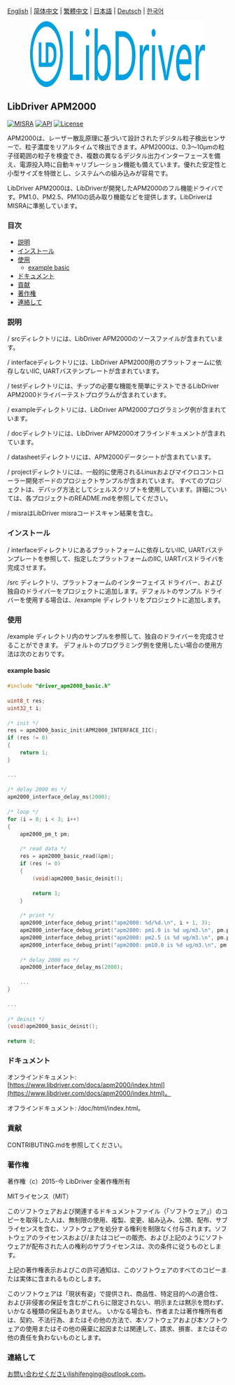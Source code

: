 [English](/README.md) | [ 简体中文](/README_zh-Hans.md) | [繁體中文](/README_zh-Hant.md) | [日本語](/README_ja.md) | [Deutsch](/README_de.md) | [한국어](/README_ko.md)

<div align=center>
<img src="/doc/image/logo.svg" width="400" height="150"/>
</div>

## LibDriver APM2000

[![MISRA](https://img.shields.io/badge/misra-compliant-brightgreen.svg)](/misra/README.md) [![API](https://img.shields.io/badge/api-reference-blue.svg)](https://www.libdriver.com/docs/apm2000/index.html) [![License](https://img.shields.io/badge/license-MIT-brightgreen.svg)](/LICENSE)

APM2000は、レーザー散乱原理に基づいて設計されたデジタル粒子検出センサーで、粒子濃度をリアルタイムで検出できます。APM2000は、0.3～10μmの粒子径範囲の粒子を検査でき、複数の異なるデジタル出力インターフェースを備え、電源投入時に自動キャリブレーション機能も備えています。優れた安定性と小型サイズを特徴とし、システムへの組み込みが容易です。

LibDriver APM2000は、LibDriverが開発したAPM2000のフル機能ドライバです。PM1.0、PM2.5、PM10の読み取り機能などを提供します。LibDriverはMISRAに準拠しています。

### 目次

  - [説明](#説明)
  - [インストール](#インストール)
  - [使用](#使用)
    - [example basic](#example-basic)
  - [ドキュメント](#ドキュメント)
  - [貢献](#貢献)
  - [著作権](#著作権)
  - [連絡して](#連絡して)

### 説明

/ srcディレクトリには、LibDriver APM2000のソースファイルが含まれています。

/ interfaceディレクトリには、LibDriver APM2000用のプラットフォームに依存しないIIC, UARTバステンプレートが含まれています。

/ testディレクトリには、チップの必要な機能を簡単にテストできるLibDriver APM2000ドライバーテストプログラムが含まれています。

/ exampleディレクトリには、LibDriver APM2000プログラミング例が含まれています。

/ docディレクトリには、LibDriver APM2000オフラインドキュメントが含まれています。

/ datasheetディレクトリには、APM2000データシートが含まれています。

/ projectディレクトリには、一般的に使用されるLinuxおよびマイクロコントローラー開発ボードのプロジェクトサンプルが含まれています。 すべてのプロジェクトは、デバッグ方法としてシェルスクリプトを使用しています。詳細については、各プロジェクトのREADME.mdを参照してください。

/ misraはLibDriver misraコードスキャン結果を含む。

### インストール

/ interfaceディレクトリにあるプラットフォームに依存しないIIC, UARTバステンプレートを参照して、指定したプラットフォームのIIC, UARTバスドライバを完成させます。

/src ディレクトリ、プラットフォームのインターフェイス ドライバー、および独自のドライバーをプロジェクトに追加します。デフォルトのサンプル ドライバーを使用する場合は、/example ディレクトリをプロジェクトに追加します。

### 使用

/example ディレクトリ内のサンプルを参照して、独自のドライバーを完成させることができます。 デフォルトのプログラミング例を使用したい場合の使用方法は次のとおりです。

#### example basic

```C
#include "driver_apm2000_basic.h"

uint8_t res;
uint32_t i;

/* init */
res = apm2000_basic_init(APM2000_INTERFACE_IIC);
if (res != 0)
{
    return 1;
}

...
    
/* delay 2000 ms */
apm2000_interface_delay_ms(2000);

/* loop */
for (i = 0; i < 3; i++)
{
    apm2000_pm_t pm;

    /* read data */
    res = apm2000_basic_read(&pm);
    if (res != 0)
    {
        (void)apm2000_basic_deinit();

        return 1;
    }

    /* print */
    apm2000_interface_debug_print("apm2000: %d/%d.\n", i + 1, 3);
    apm2000_interface_debug_print("apm2000: pm1.0 is %d ug/m3.\n", pm.pm1p0_ug_m3);
    apm2000_interface_debug_print("apm2000: pm2.5 is %d ug/m3.\n", pm.pm2p5_ug_m3);
    apm2000_interface_debug_print("apm2000: pm10.0 is %d ug/m3.\n", pm.pm10_ug_m3);

    /* delay 2000 ms */
    apm2000_interface_delay_ms(2000);
    
    ...
}

...
    
/* deinit */
(void)apm2000_basic_deinit();

return 0;
```

### ドキュメント

オンラインドキュメント: [https://www.libdriver.com/docs/apm2000/index.html](https://www.libdriver.com/docs/apm2000/index.html)。

オフラインドキュメント: /doc/html/index.html。

### 貢献

CONTRIBUTING.mdを参照してください。

### 著作権

著作権（c）2015-今 LibDriver 全著作権所有

MITライセンス（MIT）

このソフトウェアおよび関連するドキュメントファイル（「ソフトウェア」）のコピーを取得した人は、無制限の使用、複製、変更、組み込み、公開、配布、サブライセンスを含む、ソフトウェアを処分する権利を制限なく付与されます。ソフトウェアのライセンスおよび/またはコピーの販売、および上記のようにソフトウェアが配布された人の権利のサブライセンスは、次の条件に従うものとします。

上記の著作権表示およびこの許可通知は、このソフトウェアのすべてのコピーまたは実体に含まれるものとします。

このソフトウェアは「現状有姿」で提供され、商品性、特定目的への適合性、および非侵害の保証を含むがこれらに限定されない、明示または黙示を問わず、いかなる種類の保証もありません。 いかなる場合も、作者または著作権所有者は、契約、不法行為、またはその他の方法で、本ソフトウェアおよび本ソフトウェアの使用またはその他の廃棄に起因または関連して、請求、損害、またはその他の責任を負わないものとします。

### 連絡して

お問い合わせくださいlishifenging@outlook.com。